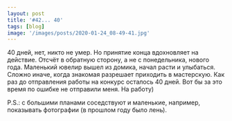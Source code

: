 ```yaml
---
layout: post
title: '#42... 40'
tags: [blog]
image: '/images/posts/2020-01-24_08-49-41.jpg'
---
```


40 дней, нет, никто не умер. Но принятие конца вдохновляет на действие. Отсчёт в обратную сторону, а не с понедельника, нового года. Маленький ювелир вышел из домика, начал расти и улыбаться. Сложно иначе, когда знакомая разрешает приходить в мастерскую. Как раз до отправления работы на конкурс осталось 40 дней. Вот бы за это время по ошибке не отправили меня. На работу)

P.S.: с большими планами соседствуют и маленькие, например, показывать  фотографии (в прошлом году было лень).
